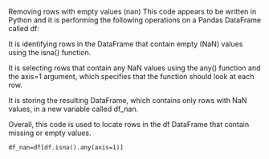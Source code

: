 Removing rows with empty values (nan)
This code appears to be written in Python and it is performing the following operations on a Pandas DataFrame called df:

It is identifying rows in the DataFrame that contain empty (NaN) values using the isna() function.

It is selecting rows that contain any NaN values using the any() function and the axis=1 argument, which specifies that the function should look at each row.

It is storing the resulting DataFrame, which contains only rows with NaN values, in a new variable called df_nan.

Overall, this code is used to locate rows in the df DataFrame that contain missing or empty values.


`df_nan=df[df.isna().any(axis=1)]`
